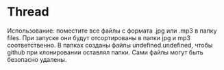 # Thread

Использование: поместите все файлы с формата .jpg или .mp3 в папку files. При запуске они будут отсортированы в папки jpg и mp3 соответственно. В папках созданы файлы undefined.undefined, чтобы github при клонировании оставлял папки. Сами файлы могут быть безопасно удалены.
